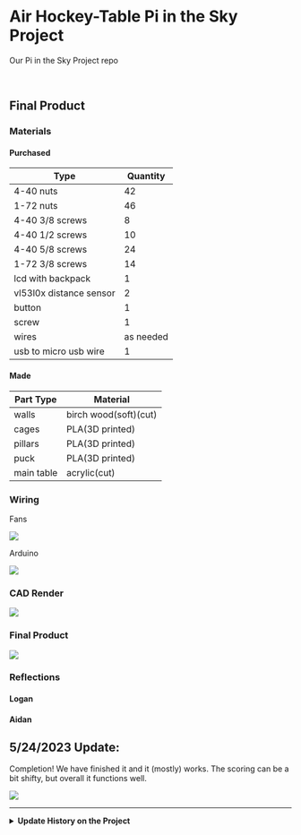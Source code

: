 # Air Hockey-Table Pi in the Sky Project
Our Pi in the Sky Project repo

&nbsp;

## Final Product

### Materials

#### Purchased
|Type |Quantity |
|--- | --- |
|4-40 nuts |42|
|1-72 nuts| 46|
|4-40 3/8 screws| 8|
|4-40 1/2 screws|10|
|4-40 5/8 screws| 24|
|1-72 3/8 screws| 14|
|lcd with backpack| 1|
|vl53l0x distance sensor| 2|
|button| 1|
|screw| 1|
|wires| as needed|
|usb to micro usb wire| 1|

#### Made
|Part Type| Material|
|---|---|
|walls| birch wood(soft)(cut)|
|cages|PLA(3D printed)|
|pillars|PLA(3D printed)|
|puck|PLA(3D printed)|
|main table| acrylic(cut)|

### Wiring
Fans

<img src="https://github.com/Logan-Martin/Air-Hockey-Table---Pi-in-the-Sky-Project/blob/main/Images/Fan%20wiring%20diagram.png" />

Arduino

<img src="https://github.com/Logan-Martin/Air-Hockey-Table---Pi-in-the-Sky-Project/blob/main/Images/arduino%20wiring.png" />

### CAD Render

<img src="https://github.com/Logan-Martin/Air-Hockey-Table---Pi-in-the-Sky-Project/blob/main/Images/Final%20render.png" />

### Final Product

<img src="https://github.com/Logan-Martin/Air-Hockey-Table---Pi-in-the-Sky-Project/blob/main/Images/final%20table%20gif.gif">

### Reflections
#### Logan

#### Aidan

## 5/24/2023 Update:

Completion!
We have finished it and it (mostly) works. The scoring can be a bit shifty, but overall it functions well.

<img src="https://github.com/Logan-Martin/Air-Hockey-Table---Pi-in-the-Sky-Project/blob/main/Images/final%20table%20gif.gif">

---

<details>
<summary><b> Update History on the Project</b></summary>
  
  <details>
  <summary><b>Week of 1/2/2023</b></summary>
    
    CAD:
    This week I adjusted the pillars on the sides up 3mm in order to account for the socket heads of the screws. I also added some basic walls.

      <img src="https://github.com/Logan-Martin/Air-Hockey-Table---Pi-in-the-Sky-Project/blob/main/Images/Pillars.png" width="582" height="450"/>

     Code:
     - [Link to Code (1/4/2023)](https://github.com/Logan-Martin/Air-Hockey-Table---Pi-in-the-Sky-Project/blob/e0d8a948c9e20a26cdbd912a6f2891ffc34bfc92/Code/AirHockeyTableCode.py)
     - Notes: Player scoring seemed to break at the begining of the week, but was later fixed. So, messing w/ player scoring and the reset button.
  
  </details>
  
  <details>
  <summary><b>Week of 1/9/2023</b></summary>
    
   #### CAD:
This week I confirmed the model for the middle supports of the fans and also added a base for the air hockey table and receptacles for the pucks. Most things are getting 3-D printed over the weekend. Next week will be basic assembly of the pillars and fans in order to figure out how to apply the circuit board and other electronics.

#### Code:
- [Link to Code (1/12/2023)](https://github.com/Logan-Martin/Air-Hockey-Table---Pi-in-the-Sky-Project/blob/9c42973c04ebff49a86cc5cd290a6d5ad04bbca9/Code/AirHockeyTableCode.py)
- Notes: Trying to unlock/lock i2c devices. Well, first finding the address, and then going crazy because yes. The code could only would with one i2c for the LCD. Might be an issue later, cough cough it was, but that doesn't matter. Anyways, the LCD apparently worked at this point.
  
  </details>
  
  <details>
  <summary><b>Week of 1/16/2023</b></summary>
    
     CAD:
      This week some of the pieces got put together in real life and work on puck receiver started. Next week will be fitting sensors and other parts inside the box.

     Code:
        - [Link to Code (1/12/2023)](https://github.com/Logan-Martin/Air-Hockey-Table---Pi-in-the-Sky-Project/blob/c005875d9523dc01ff9da4728bf7b6b127cd3f1b/Code/AirHockeyTableCode.py)
        - Notes: Put code for searching i2c addresses into it's own file. Trying to now use distance sensor, one of them, and it wasn't working. Changing some names of variables around.

    
  </details>
  
  <details>
  <summary><b>Week of 1/23/2023</b></summary>
    
  #### CAD
    Finished puck receiver and made it consume less material for the print job.

  #### Code:
- [Link to Code (1/26/2023)](https://github.com/Logan-Martin/Air-Hockey-Table---Pi-in-the-Sky-Project/blob/dbf2e9b68d2536f0424aa0f3236083821379db28/Code/SearchForI2CAddressCode.py)
- Notes: Getting one distance sensor to work. Then, with scoring. Changing pins. It work w/ one. cool.
 
  </details>
  
  <details>
  <summary><b>Week of 1/30/2023</b></summary>
    
    #### CAD
Fixing all of the problems that cropped up with the test pieces and patching it. CHecking LCDs and distance sensor holes with the derived part feature on onshape.

#### Code:
- [Link to Code (2/2/2023)](https://github.com/Logan-Martin/Air-Hockey-Table---Pi-in-the-Sky-Project/blob/c37ed72708385dfef34a0d3229d6141b35cec875/Code/AirHockeyTableCode.py)
- Notes: This is when code was mostly done/working. Shutting down pins testing, didn't work, then I re-coded it, and it worked so yay! Print statements for checking to see what worked and what didn't. One of the errors was using `` sensor.range `` instead of ``` sensor.distance ```. Make sure to use distance if, ya know, you are looking for the distance. It was then just a matter of copy and pasting different files of code that I had made. Finally, I messed with some certain values that allow the player to score or not. I also noticed I had two debounce systems for stopping the player from scoring, so I got rid of one and changed more variable names.
  
  </details>
  
   <details>
  <summary><b>So What happened in February 2023?</b></summary>
    
    #### CAD
We have the upper box now. Waiting to get some of the pillars printed for supports. Got the circuitboards soldered and attached some solid core to them.

<img src="https://github.com/Logan-Martin/Air-Hockey-Table---Pi-in-the-Sky-Project/blob/main/Images/AHT%20v2.png" width="582" height="450" />

#### Images:

<img src="https://user-images.githubusercontent.com/71342159/217565048-3209a2c7-22f0-437b-aaf2-e5d517898692.jpg" width="684" height="384" />

2/22/2023:
<img src="https://user-images.githubusercontent.com/71342159/222756384-9a8b0a04-97da-4e19-ba1e-58af4e5d5f8f.jpg" width="591" height="443" />

2/24/2023:
<img src="https://user-images.githubusercontent.com/71342159/222756364-ebaa8fa5-493c-4486-9af9-a83a9e80f4aa.jpg" width="443" height="591" />

  </details>
  
   <details>
  <summary><b>3/15/2023 Update</b></summary>
    
    <img src="https://user-images.githubusercontent.com/71342159/225336586-5cda7151-6b26-4450-a85b-127aecd334d1.jpg" width="300" height="400"/>

    The corner standoffs for the fans break easily, 3 total top plates were lost in the making of the image above. We can't make the corners 3D printed, for reasons I forget that Aidan said at least twice already, but       we're ok. Wiring might be a pain. And, 3D printing/laser cutting things takes a lot of time.
  
  </details>
  
   <details>
  <summary><b>5/3/2023 Update</b></summary>
    
    Lots of things have happened. The pillars are 3D printed now, and the walls have two t-slots each. THe process for doing this was to piece apart the part studio in order to fix every single error that pooped up from use(and hopefully prevent the reoccurance). The slight shift in the center of the walls from a shift to each wall having two ins and two out caused some centerlines to be off, and also shifted the main table. This required a bit of filing to fix, but there is a change in the part studio to avoid that. Right now it is just struggling through the soldering to the circuitboard and making sure all the code works before it all fits together. The cages at the ends have been revised in order to function better. It now ejects right outside of the table. A second puck has also been made, to try and take the wind better. Hopefully we are done within two weeks
We also found out about a minute after the previous writing, that most of our irritation came from a bad LCD, so that has now been replaced and it should work fine. We still need to solder the connections to the distance sensors.
  
  </details>
  
  <details>
  <summary><b>5/19/2023 Update</b></summary>
    
   Our project is almost done. We have a fullrender, and all of are parts are cut and printed. Currently it is just bugfixing in the code and wiring. Hopefully we are done today, but there is a high chance we finish in the next week. We have had lots of issues with the circuit board and are trying to prevent shorts or grounding.

<img src="https://github.com/Logan-Martin/Air-Hockey-Table---Pi-in-the-Sky-Project/blob/main/Images/Final%20render.png" width="582" height="450" />
   
  </details>

</details>
